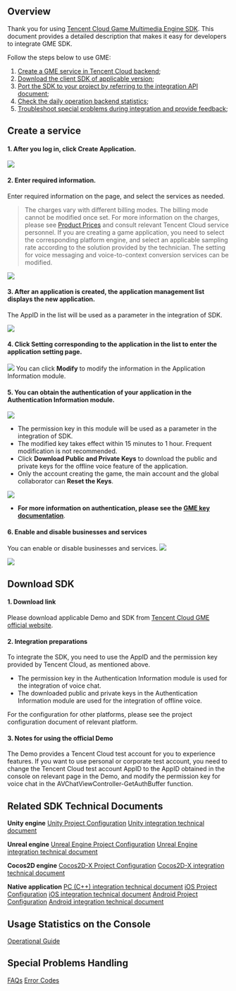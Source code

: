 ## Overview

Thank you for using [Tencent Cloud Game Multimedia Engine SDK](https://cloud.tencent.com/product/tmg?idx=1). This document provides a detailed description that makes it easy for developers to integrate GME SDK.

Follow the steps below to use GME:
1. [Create a GME service in Tencent Cloud backend](#.E6.96.B0.E5.BB.BA.E6.9C.8D.E5.8A.A1);
2. [Download the client SDK of applicable version](#.E4.B8.8B.E8.BD.BD-sdk);
3. [Port the SDK to your project by referring to the integration API document](#.E7.9B.B8.E5.85.B3-sdk-.E6.8A.80.E6.9C.AF.E6.96.87.E6.A1.A3);
4. [Check the daily operation backend statistics](#.E6.8E.A7.E5.88.B6.E5.8F.B0.E7.94.A8.E9.87.8F.E7.BB.9F.E8.AE.A1);
5. [Troubleshoot special problems during integration and provide feedback](#.E7.89.B9.E6.AE.8A.E9.97.AE.E9.A2.98.E5.A4.84.E7.90.86);


## Create a service
#### 1. After you log in, click **Create Application**.
![](https://main.qcloudimg.com/raw/07aa53fca65f84c4c43ba73417796ce4.png)

#### 2. Enter required information.  
Enter required information on the page, and select the services as needed. 
> The charges vary with different billing modes. The billing mode cannot be modified once set. For more information on the charges, please see [Product Prices](https://cloud.tencent.com/product/tmg?idx=1#price) and consult relevant Tencent Cloud service personnel.
> If you are creating a game application, you need to select the corresponding platform engine, and select an applicable sampling rate according to the solution provided by the technician.
> The setting for voice messaging and voice-to-context conversion services can be modified.

![](https://main.qcloudimg.com/raw/ff4d89cb84137670142535271ddbf2b2.png)


#### 3. After an application is created, the application management list displays the new application.
The AppID in the list will be used as a parameter in the integration of SDK.

![](https://main.qcloudimg.com/raw/664dbdaded600e650ed44b25b18a3ca8.png)


#### 4. Click **Setting** corresponding to the application in the list to enter the application setting page.
![](https://main.qcloudimg.com/raw/ad13c32afec03001858782a3d000ac28.png)
You can click **Modify** to modify the information in the Application Information module.


#### 5. You can obtain the authentication of your application in the Authentication Information module.
![](https://main.qcloudimg.com/raw/bed3c36cdf3fcb421878c64cd5d775ba.png)

 - The permission key in this module will be used as a parameter in the integration of SDK. 
 - The modified key takes effect within 15 minutes to 1 hour. Frequent modification is not recommended.
 - Click **Download Public and Private Keys** to download the public and private keys for the offline voice feature of the application.
 - Only the account creating the game, the main account and the global collaborator can **Reset the Keys**.
 
 ![](https://main.qcloudimg.com/raw/2eb67cb291d211ed6eaa352fd08c10f6.png)

-  **For more information on authentication, please see the [GME key documentation](https://cloud.tencent.com/document/product/607/12218)**.


#### 6. Enable and disable businesses and services

You can enable or disable businesses and services.
![](https://main.qcloudimg.com/raw/b1335c003b6a01a049ca992ed36feec2.png)

![](https://main.qcloudimg.com/raw/cabf597540281e1df1e028944b5dde01.png)

## Download SDK 
#### 1. Download link
Please download applicable Demo and SDK from [Tencent Cloud GME official website](https://cloud.tencent.com/product/tmg?idx=1).

#### 2. Integration preparations
To integrate the SDK, you need to use the AppID and the permission key provided by Tencent Cloud, as mentioned above.
- The permission key in the Authentication Information module is used for the integration of voice chat.
- The downloaded public and private keys in the Authentication Information module are used for the integration of offline voice.

For the configuration for other platforms, please see the project configuration document of relevant platform.

#### 3. Notes for using the official Demo
The Demo provides a Tencent Cloud test account for you to experience features. If you want to use personal or corporate test account, you need to change the Tencent Cloud test account AppID to the AppID obtained in the console on relevant page in the Demo, and modify the permission key for voice chat in the AVChatViewController-GetAuthBuffer function.

## Related SDK Technical Documents
**Unity engine** 
[Unity Project Configuration](https://cloud.tencent.com/document/product/607/10783)     [Unity integration technical document](https://cloud.tencent.com/document/product/607/15228)

**Unreal engine**
[Unreal Engine Project Configuration](https://cloud.tencent.com/document/product/607/17025)     [Unreal Engine integration technical document](https://cloud.tencent.com/document/product/607/15231)

**Cocos2D engine**
[Cocos2D-X Project Configuration](https://cloud.tencent.com/document/product/607/15216)     [Cocos2D-X integration technical document](https://cloud.tencent.com/document/product/607/15218)

**Native application**
[PC (C++) integration technical document](https://cloud.tencent.com/document/product/607/15232)
[iOS Project Configuration](https://cloud.tencent.com/document/product/607/15219)     [iOS integration technical document](https://cloud.tencent.com/document/product/607/15221)
[Android Project Configuration](https://cloud.tencent.com/document/product/607/15203)     [Android integration technical document](https://cloud.tencent.com/document/product/607/15210)


## Usage Statistics on the Console
[Operational Guide](https://cloud.tencent.com/document/product/607/17448)


## Special Problems Handling
[FAQs](https://github.com/TencentMediaLab/GME/blob/master/GME%20Developer%20Manual/GME%20FAQ%20Manual.md)     [Error Codes](https://intl.cloud.tencent.com/document/product/607/17359)

